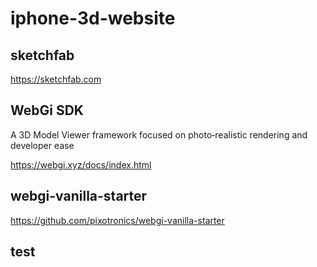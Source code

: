 # iphone-3d-website

## sketchfab

<https://sketchfab.com>

## WebGi SDK

A 3D Model Viewer framework focused on photo‑realistic rendering and developer ease

<https://webgi.xyz/docs/index.html>

## webgi-vanilla-starter

<https://github.com/pixotronics/webgi-vanilla-starter>

## test